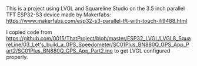 This is a project using LVGL and Squareline Studio on the 3.5 inch parallel TFT ESP32-S3 device made by Makerfabs: https://www.makerfabs.com/esp32-s3-parallel-tft-with-touch-ili9488.html

I copied code from https://github.com/0015/ThatProject/blob/master/ESP32_LVGL/LVGL8_SquareLine/03_Let's_build_a_GPS_Speedometer/SC01Plus_BN880Q_GPS_App_Part2/SC01Plus_BN880Q_GPS_App_Part2.ino to get LVGL configured properly.